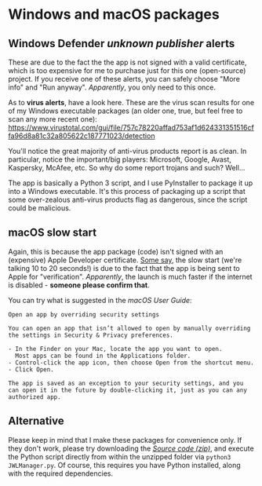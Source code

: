 # Windows and macOS packages


## **Windows Defender** *unknown publisher* alerts

These are due to the fact the the app is not signed with a valid certificate, which is too expensive for me to purchase just for this one (open-source) project. If you receive one of these alerts, you can safely choose "More info" and "Run anyway". *Apparently*, you only need to this once.

As to **virus alerts**, have a look here. These are the virus scan results for one of my Windows executable packages (an older one, true, but feel free to scan any more recent one): https://www.virustotal.com/gui/file/757c78220affad753af1d624331351516cffa96d8a81c32a805622c187771023/detection

You'll notice the great majority of anti-virus products report is as clean. In particular, notice the important/big players: Microsoft, Google, Avast, Kaspersky, McAfee, etc. So why do some report trojans and such? Well...

The app is basically a Python 3 script, and I use PyInstaller to package it up into a Windows executable. It's this process of packaging up a script that some over-zealous anti-virus products flag as dangerous, since the script could be malicious.


## **macOS** slow start

Again, this is because the app package (code) isn't signed with an (expensive) Apple Developer certificate. [Some say](https://forums.macrumors.com/threads/big-sur-apps-slow-to-launch.2279325/post-29855622), the slow start (we're talking 10 to 20 seconds!) is due to the fact that the app is being sent to Apple for "verification". *Apparently*, the launch is much faster if the internet is disabled - **someone please confirm that**.

You can try what is suggested in the *macOS User Guide*:
```
Open an app by overriding security settings

You can open an app that isn’t allowed to open by manually overriding the settings in Security & Privacy preferences.

- In the Finder on your Mac, locate the app you want to open.
  Most apps can be found in the Applications folder.
- Control-click the app icon, then choose Open from the shortcut menu.
- Click Open.

The app is saved as an exception to your security settings, and you can open it in the future by double-clicking it, just as you can any authorized app.
```

## Alternative

Please keep in mind that I make these packages for convenience only. If they don't work, please try downloading the [*Source code (zip)*](https://github.com/erykjj/jwlmanager/releases/latest), and execute the Python script directly from within the unzipped folder via `python3 JWLManager.py`. Of course, this requires you have Python installed, along with the required dependencies.
